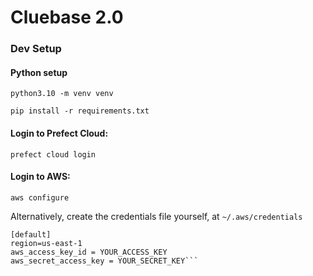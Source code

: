 # Cluebase 2.0

### Dev Setup

#### Python setup

`python3.10 -m venv venv`

`pip install -r requirements.txt`

#### Login to Prefect Cloud:

`prefect cloud login`

#### Login to AWS:

`aws configure`

Alternatively, create the credentials file yourself, at `~/.aws/credentials`

```
[default]
region=us-east-1
aws_access_key_id = YOUR_ACCESS_KEY
aws_secret_access_key = YOUR_SECRET_KEY```